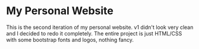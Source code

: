 # My Personal Website
This is the second iteration of my personal website. v1 didn't look very clean and I decided to redo it completely. The entire project is just HTML/CSS with some bootstrap fonts and logos, nothing fancy. 
